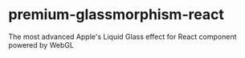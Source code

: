 # premium-glassmorphism-react
The most advanced Apple's Liquid Glass effect for React component powered by WebGL

